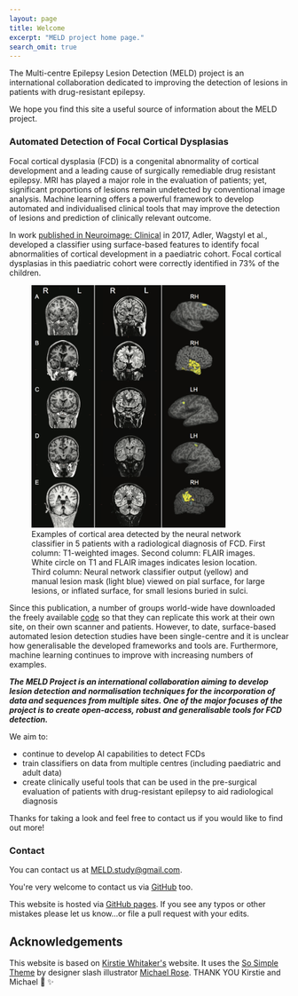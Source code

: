 ```yaml
---
layout: page
title: Welcome
excerpt: "MELD project home page."
search_omit: true
---
```


The Multi-centre Epilepsy Lesion Detection (MELD) project is an international collaboration dedicated to improving the detection of lesions in patients with drug-resistant epilepsy.

We hope you find this site a useful source of information about the MELD project.

### Automated Detection of Focal Cortical Dysplasias

Focal cortical dysplasia (FCD) is a congenital abnormality of cortical development and a leading cause of surgically remediable drug resistant epilepsy. MRI has played a major role in the evaluation of patients; yet, significant proportions of lesions remain undetected by conventional image analysis. Machine learning offers a powerful framework to develop automated and individualised clinical tools that may improve the detection of lesions and prediction of clinically relevant outcome. 

In work [published in Neuroimage: Clinical](http://www.sciencedirect.com/science/article/pii/S2213158216302674?via%3Dihub) in 2017, Adler, Wagstyl et al., developed a classifier using surface-based features to identify focal abnormalities of cortical development in a paediatric cohort. Focal cortical dysplasias in this paediatric cohort were correctly identified in 73% of the children.

<figure>
<img src="/images/Example_classifier_results.png"
alt="FCD examples" width="350">
<figcaption>  Examples of cortical area detected by the neural network classifier in 5 patients with a radiological diagnosis of FCD. First column: T1-weighted images. Second column: FLAIR images. White circle on T1 and FLAIR images indicates lesion location. Third column: Neural network classifier output (yellow) and manual lesion mask (light blue) viewed on pial surface, for large lesions, or inflated surface, for small lesions buried in sulci.</figcaption>
</figure>

Since this publication, a number of groups world-wide have downloaded the freely available [code](https://github.com/kwagstyl/FCDdetection/) so that they can replicate this work at their own site, on their own scanner and patients. However, to date, surface-based automated lesion detection studies have been single-centre and it is unclear how generalisable the developed frameworks and tools are. Furthermore, machine learning continues to improve with increasing numbers of examples. 

***The MELD Project is an international collaboration aiming to develop lesion detection and normalisation techniques for the incorporation of data and sequences from multiple sites.   One of the major focuses of the project is to create open-access, robust and generalisable tools for FCD detection.***

We aim to:
* continue to develop AI capabilities to detect FCDs
* train classifiers on data from multiple centres (including paediatric and adult data)
* create clinically useful tools that can be used in the pre-surgical evaluation of patients with drug-resistant epilepsy to aid radiological diagnosis

Thanks for taking a look and feel free to contact us if you would like to find out more!

### Contact

You can contact us at [MELD.study@gmail.com](mailto:MELD.study@gmail.com).

You're very welcome to contact us via [GitHub](https://github.com/MELDProject) too. 

This website is hosted via [GitHub pages](https://github.com/MELDProject/MELDProject.github.io). If you see any typos or other mistakes please let us know...or file a pull request with your edits.

## Acknowledgements
This website is based on [Kirstie Whitaker's](https://whitakerlab.github.io/) website. It uses the [So Simple Theme](http://mmistakes.github.io/so-simple-theme) by designer slash illustrator [Michael Rose](http://mademistakes.com). THANK YOU Kirstie and Michael :tada: :sparkles:
